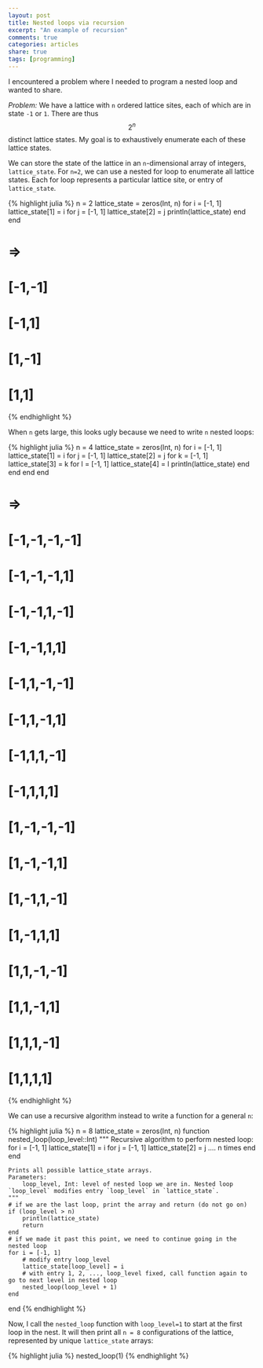 ```yaml
---
layout: post
title: Nested loops via recursion
excerpt: "An example of recursion"
comments: true
categories: articles
share: true
tags: [programming]
---
```


I encountered a problem where I needed to program a nested loop and wanted to share.

*Problem:* We have a lattice with `n` ordered lattice sites, each of which are in state `-1` or `1`. There are thus $$2^n$$ distinct lattice states. My goal is to exhaustively enumerate each of these lattice states.

We can store the state of the lattice in an `n`-dimensional array of integers, `lattice_state`. For `n=2`, we can use a nested for loop to enumerate all lattice states. Each for loop represents a particular lattice site, or entry of `lattice_state`.

{% highlight julia %}
n = 2
lattice_state = zeros(Int, n)
for i = [-1, 1]
    lattice_state[1] = i
    for j = [-1, 1]
        lattice_state[2] = j
        println(lattice_state)
    end
end
 # =>
 # [-1,-1]
 # [-1,1]
 # [1,-1]
 # [1,1]
{% endhighlight %}

When `n` gets large, this looks ugly because we need to write `n` nested loops:

{% highlight julia %}
n = 4
lattice_state = zeros(Int, n)
for i = [-1, 1]
    lattice_state[1] = i
    for j = [-1, 1]
        lattice_state[2] = j
        for k = [-1, 1]
            lattice_state[3] = k
            for l = [-1, 1]
                lattice_state[4] = l
                println(lattice_state)
            end
        end
    end
end
 # =>
 # [-1,-1,-1,-1]
 # [-1,-1,-1,1]
 # [-1,-1,1,-1]
 # [-1,-1,1,1]
 # [-1,1,-1,-1]
 # [-1,1,-1,1]
 # [-1,1,1,-1]
 # [-1,1,1,1]
 # [1,-1,-1,-1]
 # [1,-1,-1,1]
 # [1,-1,1,-1]
 # [1,-1,1,1]
 # [1,1,-1,-1]
 # [1,1,-1,1]
 # [1,1,1,-1]
 # [1,1,1,1]
{% endhighlight %}

We can use a recursive algorithm instead to write a function for a general `n`:

{% highlight julia %}
n = 8
lattice_state = zeros(Int, n)
function nested_loop(loop_level::Int)
    """
    Recursive algorithm to perform nested loop:
    for i = [-1, 1]
        lattice_state[1] = i
        for j = [-1, 1]
            lattice_state[2] = j
            .... n times
        end
    end

    Prints all possible lattice_state arrays.
    Parameters:
        loop_level, Int: level of nested loop we are in. Nested loop `loop_level` modifies entry `loop_level` in `lattice_state`. 
    """
    # if we are the last loop, print the array and return (do not go on)
    if (loop_level > n)
        println(lattice_state)
        return
    end
    # if we made it past this point, we need to continue going in the nested loop
    for i = [-1, 1]
        # modify entry loop_level
        lattice_state[loop_level] = i
        # with entry 1, 2, ..., loop_level fixed, call function again to go to next level in nested loop
        nested_loop(loop_level + 1)
    end
end
{% endhighlight %}

Now, I call the `nested_loop` function with `loop_level=1` to start at the first loop in the nest. It will then print all `n = 8` configurations of the lattice, represented by unique `lattice_state` arrays:

{% highlight julia %}
nested_loop(1)
{% endhighlight %}
